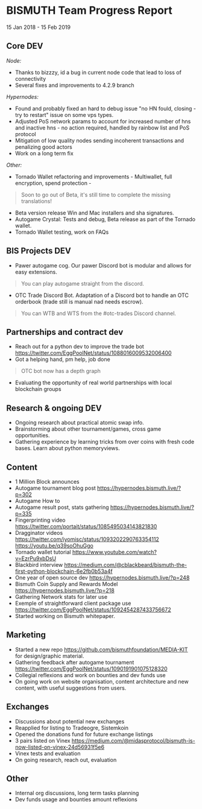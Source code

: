 # BISMUTH Team Progress Report

15 Jan 2018 - 15 Feb 2019

## Core DEV

*Node:*
- Thanks to bizzzy, id a bug in current node code that lead to loss of connectivity
- Several fixes and improvements to 4.2.9 branch

*Hypernodes:*
- Found and probably fixed an hard to debug issue "no HN fould, closing - try to restart" issue on some vps types.
- Adjusted PoS network params to account for increased number of hns and inactive hns - no action required, handled by rainbow list and PoS protocol
- Mitigation of low quality nodes sending incoherent transactions and penalizing good actors
- Work on a long term fix

*Other:*
- Tornado Wallet refactoring and improvements - Multiwallet, full encryption, spend protection -    
> Soon to go out of Beta, it's still time to complete the missing translations!
- Beta version release Win and Mac installers and sha signatures.
- Autogame Crystal: Tests and debug, Beta release as part of the Tornado wallet.
- Tornado Wallet testing, work on FAQs

## BIS Projects DEV

- Pawer autogame cog. Our pawer Discord bot is modular and allows for easy extensions.  
> You can play autogame straight from the discord.

- OTC Trade Discord Bot. Adaptation of a Discord bot to handle an OTC orderbook (trade still is manual nad needs escrow).  
> You can WTB and WTS from the #otc-trades Discord channel.

## Partnerships and contract dev

- Reach out for a python dev to improve the trade bot https://twitter.com/EggPoolNet/status/1088016009532006400  
- Got a helping hand, pm help, job done  
> OTC bot now has a depth graph
- Evaluating the opportunity of real world partnerships with local blockchain groups

## Research & ongoing DEV

 - Ongoing research about practical atomic swap info.
 - Brainstorming about other tournament/games, cross game opportunities. 
 - Gathering experience by learning tricks from over coins with fresh code bases. Learn about python memoryviews.

## Content

- 1 Million Block announces
- Autogame tournament blog post https://hypernodes.bismuth.live/?p=302
- Autogame How to
- Autogame result post, stats gathering https://hypernodes.bismuth.live/?p=335
- Fingerprinting video https://twitter.com/portait/status/1085495034143821830
- Dragginator videos https://twitter.com/iyomisc/status/1093202290763354112 https://youtu.be/q39soOhuGgo
- Tornado wallet tutorial https://www.youtube.com/watch?v=EzrPu9xbDsU
- Blackbird interview https://medium.com/@cblackbeard/bismuth-the-first-python-blockchain-6e2fb0b53a4f
- One year of open source dev https://hypernodes.bismuth.live/?p=248
- Bismuth Coin Supply and Rewards Model https://hypernodes.bismuth.live/?p=218
- Gathering Network stats for later use
- Exemple of straightforward client package use https://twitter.com/EggPoolNet/status/1092454287433756672
- Started working on Bismuth whitepaper.

## Marketing

- Started a new repo https://github.com/bismuthfoundation/MEDIA-KIT for design/graphic material.
- Gathering feedback after autogame tournament https://twitter.com/EggPoolNet/status/1090191901075128320
- Collegial reflexions and work on bounties and dev funds use
- On going work on website organisation, content architecture and new content, with useful suggestions from users.

## Exchanges

- Discussions about potential new exchanges
- Reapplied for listing to Tradeogre, Sistemkoin
- Opened the donations fund for future exchange listings
- 3 pairs listed on Vinex https://medium.com/@midasprotocol/bismuth-is-now-listed-on-vinex-24d56931f5e6
- Vinex tests and evaluation
- On going research, reach out, evaluation

## Other

- Internal org discussions, long term tasks planning
- Dev funds usage and bounties amount reflexions
